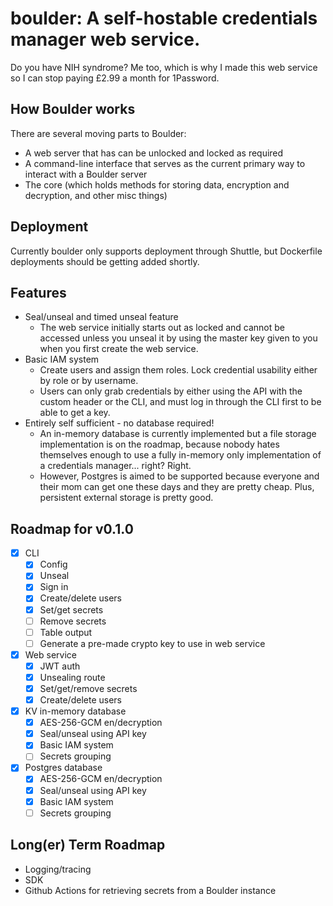 # boulder: A self-hostable credentials manager web service.

Do you have NIH syndrome? Me too, which is why I made this web service so I can stop paying £2.99 a month for 1Password.

## How Boulder works
There are several moving parts to Boulder:
- A web server that has can be unlocked and locked as required
- A command-line interface that serves as the current primary way to interact with a Boulder server
- The core (which holds methods for storing data, encryption and decryption, and other misc things)

## Deployment
Currently boulder only supports deployment through Shuttle, but Dockerfile deployments should be getting added shortly.

## Features
- Seal/unseal and timed unseal feature
	- The web service initially starts out as locked and cannot be accessed unless you unseal it by using the master key given to you when you first create the web service.
- Basic IAM system
	- Create users and assign them roles. Lock credential usability either by role or by username.
	- Users can only grab credentials by either using the API with the custom header or the CLI, and must log in through the CLI first to be able to get a key.
- Entirely self sufficient - no database required!
	- An in-memory database is currently implemented but a file storage implementation is on the roadmap, because nobody hates themselves enough to use a fully in-memory only implementation of a credentials manager... right? Right.
	- However, Postgres is aimed to be supported because everyone and their mom can get one these days and they are pretty cheap. Plus, persistent external storage is pretty good.

## Roadmap for v0.1.0
- [x] CLI
	- [x] Config
	- [x] Unseal
	- [x] Sign in
	- [x] Create/delete users 
	- [x] Set/get secrets
	- [ ] Remove secrets
	- [ ] Table output
	- [ ] Generate a pre-made crypto key to use in web service
- [x] Web service
	- [x] JWT auth
	- [x] Unsealing route
	- [x] Set/get/remove secrets
	- [x] Create/delete users
- [x] KV in-memory database
	- [x] AES-256-GCM en/decryption
	- [x] Seal/unseal using API key
	- [x] Basic IAM system
	- [ ] Secrets grouping
- [x] Postgres database
	- [x] AES-256-GCM en/decryption
	- [x] Seal/unseal using API key
	- [x] Basic IAM system
	- [ ] Secrets grouping

## Long(er) Term Roadmap
- Logging/tracing
- SDK
- Github Actions for retrieving secrets from a Boulder instance
